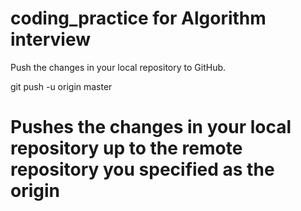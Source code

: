 # coding_practice for Algorithm interview

Push the changes in your local repository to GitHub.

git push -u origin master
# Pushes the changes in your local repository up to the remote repository you specified as the origin
